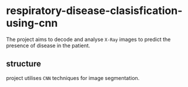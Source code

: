# respiratory-disease-clasisfication-using-cnn
The project aims to decode and analyse `X-Ray` images to predict the presence of 
disease in the patient.

## structure
project utilises `CNN` techniques for image segmentation.
